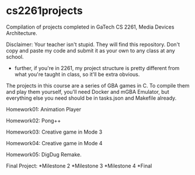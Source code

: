 # cs2261projects
Compilation of projects completed in GaTech CS 2261, Media Devices Architecture.

Disclaimer: Your teacher isn't stupid. They will find this repository. Don't copy and paste my code and submit it as your own to any class at any school.
* further, if you're in 2261, my project structure is pretty different from what you're taught in class, so it'll be extra obvious.

The projects in this course are a series of GBA games in C. To compile them and play them yourself, you'll need Docker and mGBA Emulator, but everything else you need should be in tasks.json and Makefile already. 

Homework01: Animation Player

Homework02: Pong++

Homework03: Creative game in Mode 3

Homework04: Creative game in Mode 4

Homework05: DigDug Remake.

Final Project:
*Milestone 2
*Milestone 3
*Milestone 4
*Final
